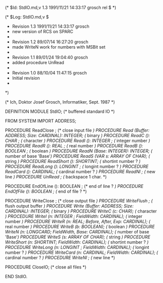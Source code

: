 (* $Id: StdIO.md,v 1.3 1991/11/21 14:33:17 grosch rel $ *)

(* $Log: StdIO.md,v $
 * Revision 1.3  1991/11/21  14:33:17  grosch
 * new version of RCS on SPARC
 *
 * Revision 1.2  89/07/14  16:27:20  grosch
 * made WriteN work for numbers with MSBit set
 * 
 * Revision 1.1  89/01/24  19:04:40  grosch
 * added procedure UnRead
 * 
 * Revision 1.0  88/10/04  11:47:15  grosch
 * Initial revision
 * 
 *)

(* Ich, Doktor Josef Grosch, Informatiker, Sept. 1987 *)

DEFINITION MODULE StdIO;			(* buffered standard IO	*)

FROM SYSTEM IMPORT ADDRESS;

PROCEDURE ReadClose	;			(* close input file	*)
PROCEDURE Read		(Buffer: ADDRESS; Size: CARDINAL): INTEGER;
						(* binary		*)
PROCEDURE ReadC		(): CHAR    ;		(* character		*)
PROCEDURE ReadI		(): INTEGER ;		(* integer  number	*)
PROCEDURE ReadR		(): REAL    ;		(* real     number	*)
PROCEDURE ReadB		(): BOOLEAN ;		(* boolean		*)
PROCEDURE ReadN		(Base: INTEGER): INTEGER;
						(* number of base 'Base'*)
PROCEDURE ReadS		(VAR s: ARRAY OF CHAR);	(* string		*)
PROCEDURE ReadShort	(): SHORTINT;		(* shortint number ?	*)
PROCEDURE ReadLong	(): LONGINT ;		(* longint  number ?	*)
PROCEDURE ReadCard	(): CARDINAL;		(* cardinal number ?	*)
PROCEDURE ReadNl	;			(* new line		*)
PROCEDURE UnRead	;			(* backspace 1 char.	*)

PROCEDURE EndOfLine	(): BOOLEAN ;		(* end of line ?	*)
PROCEDURE EndOfFile	(): BOOLEAN ;		(* end of file ?	*)


PROCEDURE WriteClose	;			(* close output file	*)
PROCEDURE WriteFlush	;			(* flush output buffer	*)
PROCEDURE Write		(Buffer: ADDRESS; Size: CARDINAL): INTEGER;
						(* binary		*)
PROCEDURE WriteC	(c: CHAR);		(* character		*)
PROCEDURE WriteI	(n: INTEGER ; FieldWidth: CARDINAL);
						(* integer  number	*)
PROCEDURE WriteR	(n: REAL; Before, After, Exp: CARDINAL);
						(* real     number	*)
PROCEDURE WriteB	(b: BOOLEAN);		(* boolean		*)
PROCEDURE WriteN	(n: LONGCARD; FieldWidth, Base: CARDINAL);
						(* number of base 'Base'*)
PROCEDURE WriteS	(s: ARRAY OF CHAR);	(* string		*)
PROCEDURE WriteShort	(n: SHORTINT; FieldWidth: CARDINAL);
						(* shortint number ?	*)
PROCEDURE WriteLong	(n: LONGINT ; FieldWidth: CARDINAL);
						(* longint  number ?	*)
PROCEDURE WriteCard	(n: CARDINAL; FieldWidth: CARDINAL);
						(* cardinal number ?	*)
PROCEDURE WriteNl	;			(* new line		*)


PROCEDURE CloseIO;				(* close all files	*)

END StdIO.
